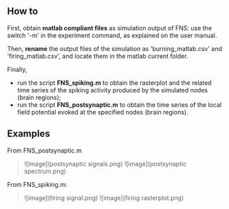 How to
----
First, obtain **matlab compliant files** as simulation output of FNS: use the switch '-m' in the experiment command, as explained on the user manual.

Then, **rename** the output files of the simulation as 'burning_matlab.csv' and 'firing_matlab.csv', and locate them in the matlab current folder.

Finally, 
- run the script **FNS_spiking.m** to obtain the rasterplot and the related time series of the spiking activity produced by the simulated nodes (brain regions);
- run the script **FNS_postsynaptic.m** to obtain the time series of the local field potential evoked at the specified nodes (brain regions).


Examples
----
From FNS_postsynaptic.m
>![image](postsynaptic signals.png)
>![image](postsynaptic spectrum.png)


From FNS_spiking.m:
>![image](firing signal.png)
>![image](firing rasterplot.png)




